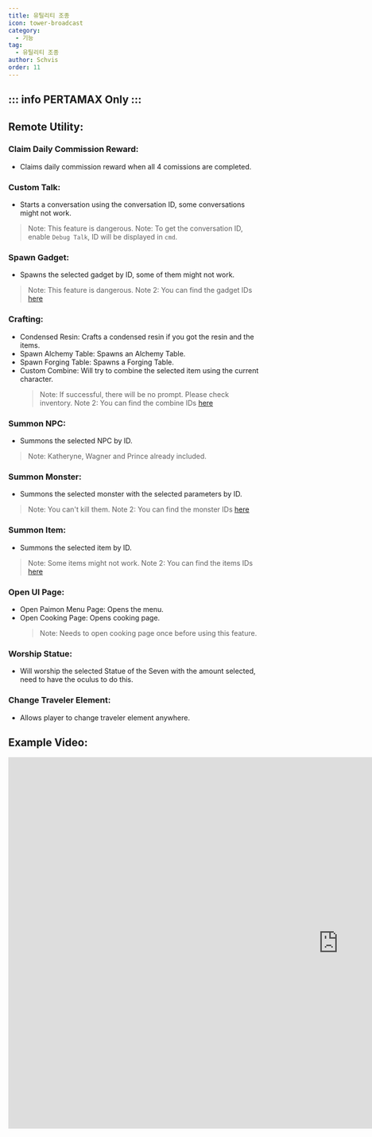 ```yaml
---
title: 유틸리티 조종
icon: tower-broadcast
category:
  - 기능
tag:
  - 유틸리티 조종
author: Schvis
order: 11
---
```

::: info PERTAMAX Only
:::
---
## Remote Utility:
### Claim Daily Commission Reward:
- Claims daily commission reward when all 4 comissions are completed.
### Custom Talk:
- Starts a conversation using the conversation ID, some conversations might not work.
> Note: This feature is dangerous.
> Note: To get the conversation ID, enable `Debug Talk`, ID will be displayed in `cmd`.
### Spawn Gadget:
- Spawns the selected gadget by ID, some of them might not work.
> Note: This feature is dangerous.
> Note 2: You can find the gadget IDs [here](https://github.com/jie65535/GrasscutterCommandGenerator/blob/main/Source/GrasscutterTools/Resources/en-us/Gadget.txt)
### Crafting:
- Condensed Resin: Crafts a condensed resin if you got the resin and the items.
- Spawn Alchemy Table: Spawns an Alchemy Table.
- Spawn Forging Table: Spawns a Forging Table.
- Custom Combine: Will try to combine the selected item using the current character.
    > Note: If successful, there will be no prompt. Please check inventory.
    > Note 2: You can find the combine IDs [here](https://github.com/jie65535/GrasscutterCommandGenerator/blob/main/Source/GrasscutterTools/Resources/en-us/Item.txt)
### Summon NPC:
- Summons the selected NPC by ID.
> Note: Katheryne, Wagner and Prince already included.
### Summon Monster:
- Summons the selected monster with the selected parameters by ID.
> Note: You can't kill them.
> Note 2: You can find the monster IDs [here](https://github.com/jie65535/GrasscutterCommandGenerator/blob/main/Source/GrasscutterTools/Resources/en-us/Monsters.txt)
### Summon Item:
- Summons the selected item by ID.
> Note: Some items might not work.
> Note 2: You can find the items IDs [here](https://github.com/jie65535/GrasscutterCommandGenerator/blob/main/Source/GrasscutterTools/Resources/en-us/Item.txt)
### Open UI Page:
- Open Paimon Menu Page: Opens the menu.
- Open Cooking Page: Opens cooking page.
    > Note: Needs to open cooking page once before using this feature.
### Worship Statue:
- Will worship the selected Statue of the Seven with the amount selected, need to have the oculus to do this.
### Change Traveler Element:
- Allows player to change traveler element anywhere.

## Example Video:

<div class="iframe-container"><iframe width="1328" height="747" src="https://www.youtube.com/embed/XGztUEy82sE?list=PL5eI1Tb64p56g27qfYk7VuFTz4FK6YrKa" title="Korepi - Remote Utilities (Sponsor)" frameborder="0" allow="accelerometer; autoplay; clipboard-write; encrypted-media; gyroscope; picture-in-picture; web-share" referrerpolicy="strict-origin-when-cross-origin" allowfullscreen></iframe></div>
